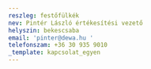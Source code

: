 ```yaml
---
reszleg: festőfülkék
nev: Pintér László értékesítési vezető
helyszin: bekescsaba
email: 'pinter@dewa.hu '
telefonszam: +36 30 935 9010
_template: kapcsolat_egyen
---
```


